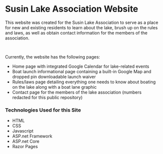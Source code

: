 <h1>Susin Lake Association Website</h1>
<p>This website was created for the Susin Lake Association to serve as a place for new and existing residents to learn about the lake, brush up on the rules and laws, as well as obtain contact information for the members of the association.</p>
<br>
<p>Currently, the website has the following pages:</p>
<ul>
  <li>Home page with integrated Google Calendar for lake-related events</li>
  <li>Boat launch informational page containing a built-in Google Map and dropped pin downloadable launch waiver</li>
  <li>Rules/laws page detailing everything one needs to know about boating on the lake along with a boat lane graphic</li>
  <li>Contact page for the members of the lake association (numbers redacted for this public repository)</li>
</ul>
<h3>Technologies Used for this Site</h3>
<ul>
  <li>HTML</li>
  <li>CSS</li>
  <li>Javascript</li>
  <li>ASP.net Framework</li>
  <li>ASP.net Core</li>
  <li>Razor Pages</li>
  
</ul>
